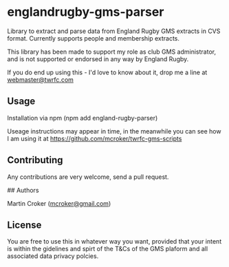 # englandrugby-gms-parser

Library to extract and parse data from England Rugby GMS extracts in CVS format.  Currently supports people and membership extracts.

This library has been made to support my role as club GMS administrator, and is not supported or endorsed in any way by England Rugby.

If you do end up using this - I'd love to know about it, drop me a line at webmaster@twrfc.com

## Usage 

Installation via npm (npm add england-rugby-parser)

Useage instructions may appear in time, in the meanwhile you can see how I am using it at https://github.com/mcroker/twrfc-gms-scripts

## Contributing

Any contributions are very welcome, send a pull request.

## Authors

Martin Croker (mcroker@gmail.com)

## License

You are free to use this in whatever way you want, provided that your intent is within the gidelines and spirt of the T&Cs of the GMS plaform and all associated data privacy polcies. 
